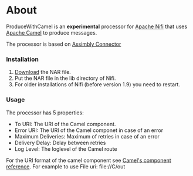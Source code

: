 # About

ProduceWithCamel is an **experimental** processor for [Apache Nifi](http://nifi.apache.org/) that uses [Apache Camel](http://camel.apache.org/) to
produce messages.  

The processor is based on [Assimbly Connector](https://github.com/assimbly/connector)

### Installation

1. [Download](https://github.com/assimbly/producewithcamel/releases) the NAR file.
2. Put the NAR file in the lib directory of Nifi.
3. For older installations of Nifi (before version 1.9) you need to restart.

### Usage

The processor has 5 properties:

* To URI: The URI of the Camel component.
* Error URI: The URI of the Camel componet in case of an error
* Maximum Deliveries: Maximum of retries in case of an error 
* Delivery Delay: Delay between retries
* Log Level: The loglevel of the Camel route


For the URI format of the camel component see [Camel's component reference](https://camel.apache.org/components/latest/). For 
example to use File uri: file://C/out